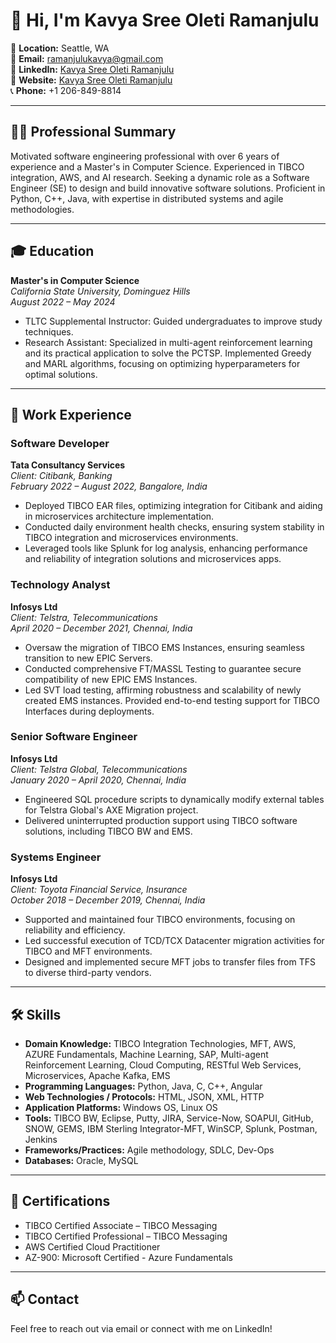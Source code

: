 # 👋 Hi, I'm Kavya Sree Oleti Ramanjulu

📍 **Location:** Seattle, WA  
📧 **Email:** [ramanjulukavya@gmail.com](mailto:ramanjulukavya@gmail.com)  
🔗 **LinkedIn:** [Kavya Sree Oleti Ramanjulu](https://www.linkedin.com/in/kavyaoleti/)  
🔗 **Website:** [Kavya Sree Oleti Ramanjulu](https://kavyaoleti-portfolio.netlify.app/)  
📞 **Phone:** +1 206-849-8814


---

## 👩‍💻 Professional Summary
Motivated software engineering professional with over 6 years of experience and a Master's in Computer Science. Experienced in TIBCO integration, AWS, and AI research. Seeking a dynamic role as a Software Engineer (SE) to design and build innovative software solutions. Proficient in Python, C++, Java, with expertise in distributed systems and agile methodologies.


---

## 🎓 Education
**Master's in Computer Science**  
*California State University, Dominguez Hills*  
*August 2022 – May 2024*  
- TLTC Supplemental Instructor: Guided undergraduates to improve study techniques.
- Research Assistant: Specialized in multi-agent reinforcement learning and its practical application to solve the PCTSP. Implemented Greedy and MARL algorithms, focusing on optimizing hyperparameters for optimal solutions.

---

## 💼 Work Experience
### Software Developer
**Tata Consultancy Services**  
*Client: Citibank, Banking*  
*February 2022 – August 2022, Bangalore, India*  
- Deployed TIBCO EAR files, optimizing integration for Citibank and aiding in microservices architecture implementation.
- Conducted daily environment health checks, ensuring system stability in TIBCO integration and microservices environments.
- Leveraged tools like Splunk for log analysis, enhancing performance and reliability of integration solutions and microservices apps.

### Technology Analyst
**Infosys Ltd**  
*Client: Telstra, Telecommunications*  
*April 2020 – December 2021, Chennai, India*  
- Oversaw the migration of TIBCO EMS Instances, ensuring seamless transition to new EPIC Servers.
- Conducted comprehensive FT/MASSL Testing to guarantee secure compatibility of new EPIC EMS Instances.
- Led SVT load testing, affirming robustness and scalability of newly created EMS instances. Provided end-to-end testing support for TIBCO Interfaces during deployments.

### Senior Software Engineer
**Infosys Ltd**  
*Client: Telstra Global, Telecommunications*  
*January 2020 – April 2020, Chennai, India*  
- Engineered SQL procedure scripts to dynamically modify external tables for Telstra Global's AXE Migration project.
- Delivered uninterrupted production support using TIBCO software solutions, including TIBCO BW and EMS.

### Systems Engineer
**Infosys Ltd**  
*Client: Toyota Financial Service, Insurance*  
*October 2018 – December 2019, Chennai, India*  
- Supported and maintained four TIBCO environments, focusing on reliability and efficiency.
- Led successful execution of TCD/TCX Datacenter migration activities for TIBCO and MFT environments.
- Designed and implemented secure MFT jobs to transfer files from TFS to diverse third-party vendors.

---

## 🛠️ Skills
- **Domain Knowledge:** TIBCO Integration Technologies, MFT, AWS, AZURE Fundamentals, Machine Learning, SAP, Multi-agent Reinforcement Learning, Cloud Computing, RESTful Web Services, Microservices, Apache Kafka, EMS
- **Programming Languages:** Python, Java, C, C++, Angular
- **Web Technologies / Protocols:** HTML, JSON, XML, HTTP
- **Application Platforms:** Windows OS, Linux OS
- **Tools:** TIBCO BW, Eclipse, Putty, JIRA, Service-Now, SOAPUI, GitHub, SNOW, GEMS, IBM Sterling Integrator-MFT, WinSCP, Splunk, Postman, Jenkins
- **Frameworks/Practices:** Agile methodology, SDLC, Dev-Ops
- **Databases:** Oracle, MySQL

---

## 📜 Certifications
- TIBCO Certified Associate – TIBCO Messaging
- TIBCO Certified Professional – TIBCO Messaging
- AWS Certified Cloud Practitioner
- AZ-900: Microsoft Certified - Azure Fundamentals

---

## 📫 Contact
Feel free to reach out via email or connect with me on LinkedIn!

